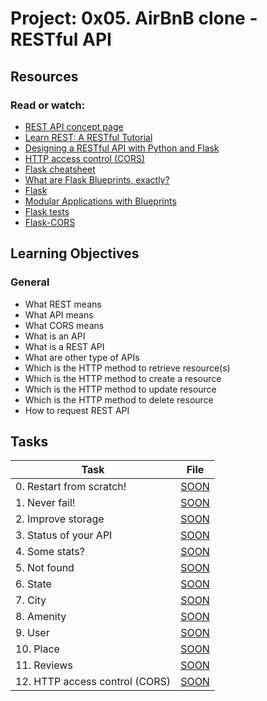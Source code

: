 # Project: 0x05. AirBnB clone - RESTful API

## Resources

### Read or watch:

- [REST API concept page]()
- [Learn REST: A RESTful Tutorial](https://www.restapitutorial.com/)
- [Designing a RESTful API with Python and Flask](https://blog.miguelgrinberg.com/post/designing-a-restful-api-with-python-and-flask)
- [HTTP access control (CORS)](https://developer.mozilla.org/en-US/docs/Web/HTTP/CORS)
- [Flask cheatsheet](https://s3.amazonaws.com/intranet-projects-files/holbertonschool-higher-level_programming+/301/flask_cheatsheet.pdf)
- [What are Flask Blueprints, exactly?](https://stackoverflow.com/questions/24420857/what-are-flask-blueprints-exactly)
- [Flask](https://palletsprojects.com/p/flask/)
- [Modular Applications with Blueprints](https://flask.palletsprojects.com/en/1.1.x/blueprints/)
- [Flask tests](https://flask.palletsprojects.com/en/1.1.x/testing/)
- [Flask-CORS](https://flask-cors.readthedocs.io/en/latest/)

## Learning Objectives

### General

- What REST means
- What API means
- What CORS means
- What is an API
- What is a REST API
- What are other type of APIs
- Which is the HTTP method to retrieve resource(s)
- Which is the HTTP method to create a resource
- Which is the HTTP method to update resource
- Which is the HTTP method to delete resource
- How to request REST API

## Tasks

| Task                           | File       |
| ------------------------------ | ---------- |
| 0. Restart from scratch!       | [SOON](./) |
| 1. Never fail!                 | [SOON](./) |
| 2. Improve storage             | [SOON](./) |
| 3. Status of your API          | [SOON](./) |
| 4. Some stats?                 | [SOON](./) |
| 5. Not found                   | [SOON](./) |
| 6. State                       | [SOON](./) |
| 7. City                        | [SOON](./) |
| 8. Amenity                     | [SOON](./) |
| 9. User                        | [SOON](./) |
| 10. Place                      | [SOON](./) |
| 11. Reviews                    | [SOON](./) |
| 12. HTTP access control (CORS) | [SOON](./) |
